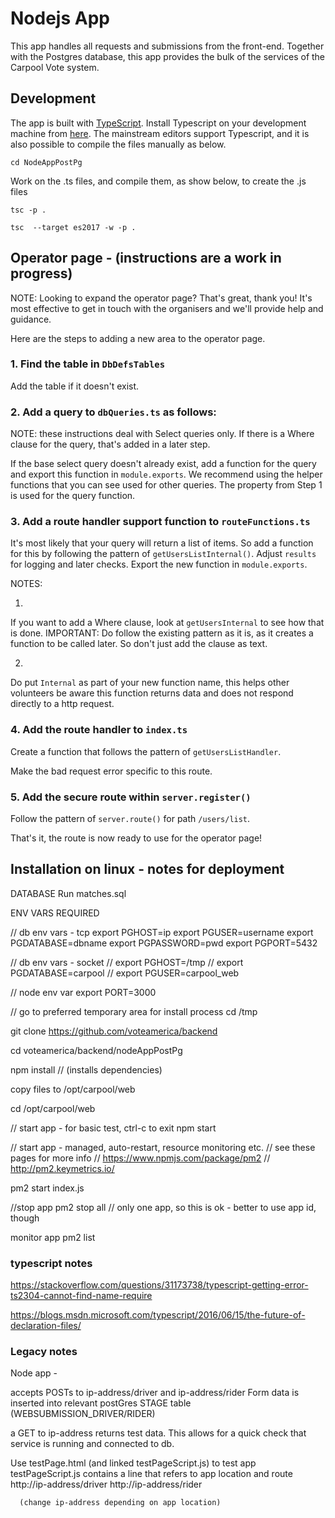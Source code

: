# Nodejs App

This app handles all requests and submissions from the front-end. Together with the Postgres database, this app provides the bulk of the services of the Carpool Vote system.

## Development

The app is built with [TypeScript](https://www.typescriptlang.org/index.html). Install Typescript on your development machine from [here](https://www.typescriptlang.org/#download-links). The mainstream editors support Typescript, and it is also possible to compile the files manually as below.

```
cd NodeAppPostPg
```

Work on the .ts files, and compile them, as show below, to create the .js files

```
tsc -p .

tsc  --target es2017 -w -p .
```

## Operator page - (instructions are a work in progress)

NOTE: Looking to expand the operator page? That's great, thank you! It's most effective to get in touch with the organisers and we'll provide help and guidance.

Here are the steps to adding a new area to the operator page.

### 1. Find the table in `DbDefsTables`

Add the table if it doesn't exist.

### 2. Add a query to `dbQueries.ts` as follows:

NOTE: these instructions deal with Select queries only. If there is a Where clause for the query, that's added in a later step.

If the base select query doesn't already exist, add a function for the query and export this function in `module.exports`. We recommend using the helper functions that you can see used for other queries. The property from Step 1 is used for the query function.

### 3. Add a route handler support function to `routeFunctions.ts`

It's most likely that your query will return a list of items. So add a function for this by following the pattern of `getUsersListInternal()`. Adjust `results` for logging and later checks. Export the new function in `module.exports`.

NOTES:

1.


   If you want to add a Where clause, look at `getUsersInternal` to see how that is done. IMPORTANT: Do follow the existing pattern as it is, as it creates a function to be called later. So don't just add the clause as text.

2.


   Do put `Internal` as part of your new function name, this helps other volunteers be aware this function returns data and does not respond directly to a http request.

### 4. Add the route handler to `index.ts`

Create a function that follows the pattern of `getUsersListHandler`.

Make the bad request error specific to this route.

### 5. Add the secure route within `server.register()`

Follow the pattern of `server.route()` for path `/users/list`.

That's it, the route is now ready to use for the operator page!

## Installation on linux - notes for deployment

DATABASE
Run matches.sql

ENV VARS REQUIRED

// db env vars - tcp
export PGHOST=ip
export PGUSER=username
export PGDATABASE=dbname
export PGPASSWORD=pwd
export PGPORT=5432

// db env vars - socket
// export PGHOST=/tmp
// export PGDATABASE=carpool
// export PGUSER=carpool_web

// node env var
export PORT=3000

// go to preferred temporary area for install process
cd /tmp

git clone https://github.com/voteamerica/backend

cd voteamerica/backend/nodeAppPostPg

npm install // (installs dependencies)

copy files to /opt/carpool/web
 
cd /opt/carpool/web 

// start app - for basic test, ctrl-c to exit
npm start

// start app - managed, auto-restart, resource monitoring etc. 
// see these pages for more info
// https://www.npmjs.com/package/pm2
// http://pm2.keymetrics.io/

pm2 start index.js

//stop app 
pm2 stop all // only one app, so this is ok - better to use app id, though

monitor app 
pm2 list

### typescript notes

https://stackoverflow.com/questions/31173738/typescript-getting-error-ts2304-cannot-find-name-require

https://blogs.msdn.microsoft.com/typescript/2016/06/15/the-future-of-declaration-files/

### Legacy notes
Node app - 

  accepts POSTs to ip-address/driver and ip-address/rider
  Form data is inserted into relevant postGres STAGE table
    (WEBSUBMISSION_DRIVER/RIDER) 

  a GET to ip-address returns test data. This allows for a quick check that 
  service is running and connected to db.

Use testPage.html (and linked testPageScript.js) to test app
  testPageScript.js contains a line that refers to app location and route
      http://ip-address/driver
      http://ip-address/rider

      (change ip-address depending on app location)
